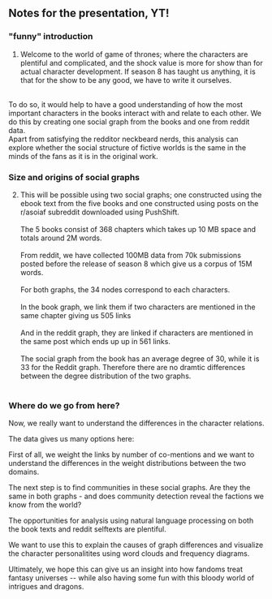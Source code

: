 ## Notes for the presentation, YT!

### "funny" introduction

1. Welcome to the world of game of thrones; where the characters are plentiful and complicated, and the shock value is more for show than for actual character development. If season 8 has taught us anything, it is that for the show to be any good, we have to write it ourselves. 
<br>
To do so, it would help to have a good understanding of how the most important characters in the books interact with and relate to each other. We do this by creating one social graph from the books and one from reddit data.
<br>
Apart from satisfying the redditor neckbeard nerds, this analysis can explore whether the social structure of fictive worlds is the same in the minds of the fans as it is in the original work.

### Size and origins of social graphs

2. This will be possible using two social graphs; one constructed using the ebook text from the five books and one constructed using posts on the r/asoiaf subreddit downloaded using PushShift. <br><br>
The 5 books consist of 368 chapters which takes up 10 MB space and totals around 2M words. <br><br>
From reddit, we have collected 100MB data from 70k submissions posted before the release of season 8 which give us a corpus of 15M words. <br><br>
For both graphs, the 34 nodes correspond to each characters.  <br><br>
In the book graph, we link them if two characters are mentioned in the same chapter giving us 505 links <br><br> And in the reddit graph, they are linked if characters are mentioned in the same post which ends up up in 561 links. <br><br>
The social graph from the book has an average degree of 30, while it is 33 for the Reddit graph.
Therefore there are no dramtic differences between the degree distribution of the two graphs. <br><br>


### Where do we go from here?
  
Now, we really want to understand the differences in the character relations.

The data gives us many options here:

First of all, we weight the links by number of co-mentions and we want to understand the differences in the weight distributions between the two domains.

The next step is to find communities in these social graphs.
Are they the same in both graphs - and does community detection reveal the factions we know from the world?

The opportunities for analysis using natural language processing on both the book texts and reddit selftexts are plentiful.

We want to use this to explain the causes of graph differences and visualize the character personalitites using word clouds and frequency diagrams.

Ultimately, we hope this can give us an insight into how fandoms treat fantasy universes -- while also having some fun with this bloody world of intrigues and dragons.
